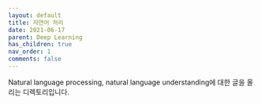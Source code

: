 ```yaml
---
layout: default
title: 자연어 처리
date: 2021-06-17
parent: Deep Learning
has_children: true
nav_order: 1
comments: false
---
```






Natural language processing, natural language understanding에 대한 글을 올리는 디렉토리입니다.
